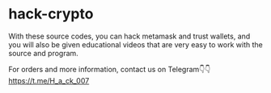 # hack-crypto

With these source codes, you can hack metamask and trust wallets, and you will also be given educational videos that are very easy to work with the source and program.

For orders and more information, contact us on Telegram👇👇
https://t.me/H_a_ck_007
